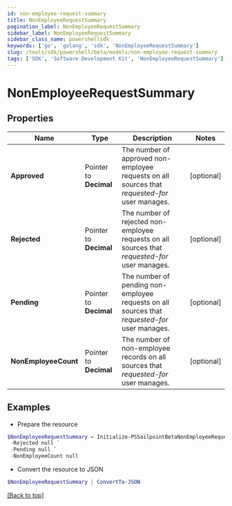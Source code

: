 ```yaml
---
id: non-employee-request-summary
title: NonEmployeeRequestSummary
pagination_label: NonEmployeeRequestSummary
sidebar_label: NonEmployeeRequestSummary
sidebar_class_name: powershellsdk
keywords: ['go', 'golang', 'sdk', 'NonEmployeeRequestSummary'] 
slug: /tools/sdk/powershell/beta/models/non-employee-request-summary
tags: ['SDK', 'Software Development Kit', 'NonEmployeeRequestSummary']
---
```



# NonEmployeeRequestSummary

## Properties

Name | Type | Description | Notes
------------ | ------------- | ------------- | -------------
**Approved** |  Pointer to **Decimal** | The number of approved non-employee requests on all sources that *requested-for* user manages. | [optional] 
**Rejected** |  Pointer to **Decimal** | The number of rejected non-employee requests on all sources that *requested-for* user manages. | [optional] 
**Pending** |  Pointer to **Decimal** | The number of pending non-employee requests on all sources that *requested-for* user manages. | [optional] 
**NonEmployeeCount** |  Pointer to **Decimal** | The number of non-employee records on all sources that *requested-for* user manages. | [optional] 

## Examples

- Prepare the resource
```powershell
$NonEmployeeRequestSummary = Initialize-PSSailpointBetaNonEmployeeRequestSummary  -Approved null `
 -Rejected null `
 -Pending null `
 -NonEmployeeCount null
```

- Convert the resource to JSON
```powershell
$NonEmployeeRequestSummary | ConvertTo-JSON
```


[[Back to top]](#) 

